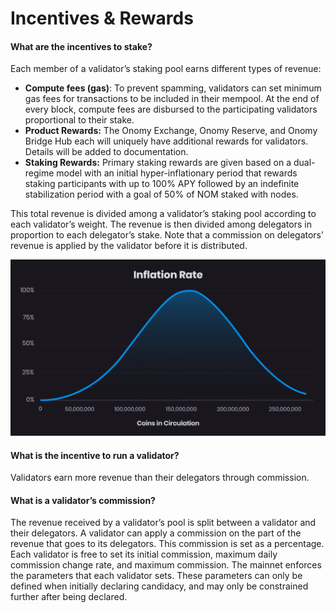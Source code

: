 # Incentives & Rewards

#### What are the incentives to stake?

Each member of a validator’s staking pool earns different types of revenue:

* **Compute fees (gas)**: To prevent spamming, validators can set minimum gas fees for transactions to be included in their mempool. At the end of every block, compute fees are disbursed to the participating validators proportional to their stake.
* **Product Rewards:** The Onomy Exchange, Onomy Reserve, and Onomy Bridge Hub each will uniquely have additional rewards for validators. Details will be added to documentation.
* **Staking Rewards:** Primary staking rewards are given based on a dual-regime model with an initial hyper-inflationary period that rewards staking participants with up to 100% APY followed by an indefinite stabilization period with a goal of 50% of NOM staked with nodes.

This total revenue is divided among a validator’s staking pool according to each validator’s weight. The revenue is then divided among delegators in proportion to each delegator’s stake. Note that a commission on delegators’ revenue is applied by the validator before it is distributed.

![](<../.gitbook/assets/image (14).png>)

#### What is the incentive to run a validator?

Validators earn more revenue than their delegators through commission.

#### What is a validator’s commission?

The revenue received by a validator’s pool is split between a validator and their delegators. A validator can apply a commission on the part of the revenue that goes to its delegators. This commission is set as a percentage. Each validator is free to set its initial commission, maximum daily commission change rate, and maximum commission. The mainnet enforces the parameters that each validator sets. These parameters can only be defined when initially declaring candidacy, and may only be constrained further after being declared.
